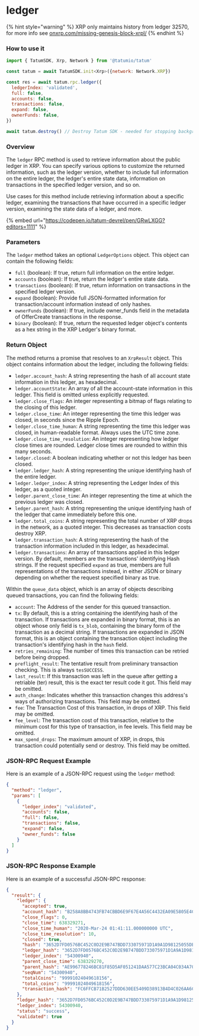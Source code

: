 # ledger

{% hint style="warning" %}
XRP only maintains history from ledger 32570, for more info see [onxrp.com/missing-genesis-block-xrpl/](https://onxrp.com/missing-genesis-block-xrpl/)
{% endhint %}

### How to use it

```javascript
import { TatumSDK, Xrp, Network } from '@tatumio/tatum'

const tatum = await TatumSDK.init<Xrp>({network: Network.XRP})

const res = await tatum.rpc.ledger({
  ledgerIndex: 'validated',
  full: false,
  accounts: false,
  transactions: false,
  expand: false,
  ownerFunds: false,
})

await tatum.destroy() // Destroy Tatum SDK - needed for stopping background jobs
```

### Overview

The `ledger` RPC method is used to retrieve information about the public ledger in XRP. You can specify various options to customize the returned information, such as the ledger version, whether to include full information on the entire ledger, the ledger's entire state data, information on transactions in the specified ledger version, and so on.

Use cases for this method include retrieving information about a specific ledger, examining the transactions that have occurred in a specific ledger version, examining the state data of a ledger, and more.

{% embed url="https://codepen.io/tatum-devrel/pen/GRwLXGG?editors=1111" %}

### Parameters

The `ledger` method takes an optional `LedgerOptions` object. This object can contain the following fields:

* `full` (boolean): If true, return full information on the entire ledger.
* `accounts` (boolean): If true, return the ledger's entire state data.
* `transactions` (boolean): If true, return information on transactions in the specified ledger version.
* `expand` (boolean): Provide full JSON-formatted information for transaction/account information instead of only hashes.
* `ownerFunds` (boolean): If true, include owner\_funds field in the metadata of OfferCreate transactions in the response.
* `binary` (boolean): If true, return the requested ledger object's contents as a hex string in the XRP Ledger's binary format.

### Return Object

The method returns a promise that resolves to an `XrpResult` object. This object contains information about the ledger, including the following fields:

* `ledger.account_hash`: A string representing the hash of all account state information in this ledger, as hexadecimal.
* `ledger.accountState`: An array of all the account-state information in this ledger. This field is omitted unless explicitly requested.
* `ledger.close_flags`: An integer representing a bitmap of flags relating to the closing of this ledger.
* `ledger.close_time`: An integer representing the time this ledger was closed, in seconds since the Ripple Epoch.
* `ledger.close_time_human`: A string representing the time this ledger was closed, in human-readable format. Always uses the UTC time zone.
* `ledger.close_time_resolution`: An integer representing how ledger close times are rounded. Ledger close times are rounded to within this many seconds.
* `ledger.closed`: A boolean indicating whether or not this ledger has been closed.
* `ledger.ledger_hash`: A string representing the unique identifying hash of the entire ledger.
* `ledger.ledger_index`: A string representing the Ledger Index of this ledger, as a quoted integer.
* `ledger.parent_close_time`: An integer representing the time at which the previous ledger was closed.
* `ledger.parent_hash`: A string representing the unique identifying hash of the ledger that came immediately before this one.
* `ledger.total_coins`: A string representing the total number of XRP drops in the network, as a quoted integer. This decreases as transaction costs destroy XRP.
* `ledger.transaction_hash`: A string representing the hash of the transaction information included in this ledger, as hexadecimal.
* `ledger.transactions`: An array of transactions applied in this ledger version. By default, members are the transactions' identifying Hash strings. If the request specified `expand` as true, members are full representations of the transactions instead, in either JSON or binary depending on whether the request specified binary as true.

Within the `queue_data` object, which is an array of objects describing queued transactions, you can find the following fields:

* `account`: The Address of the sender for this queued transaction.
* `tx`: By default, this is a string containing the identifying hash of the transaction. If transactions are expanded in binary format, this is an object whose only field is `tx_blob`, containing the binary form of the transaction as a decimal string. If transactions are expanded in JSON format, this is an object containing the transaction object including the transaction's identifying hash in the `hash` field.
* `retries_remaining`: The number of times this transaction can be retried before being dropped.
* `preflight_result`: The tentative result from preliminary transaction checking. This is always `tesSUCCESS`.
* `last_result`: If this transaction was left in the queue after getting a retriable (ter) result, this is the exact ter result code it got. This field may be omitted.
* `auth_change`: Indicates whether this transaction changes this address's ways of authorizing transactions. This field may be omitted.
* `fee`: The Transaction Cost of this transaction, in drops of XRP. This field may be omitted.
* `fee_level`: The transaction cost of this transaction, relative to the minimum cost for this type of transaction, in fee levels. This field may be omitted.
* `max_spend_drops`: The maximum amount of XRP, in drops, this transaction could potentially send or destroy. This field may be omitted.



### JSON-RPC Request Example

Here is an example of a JSON-RPC request using the `ledger` method:

```json
{
  "method": "ledger",
  "params": [
    {
      "ledger_index": "validated",
      "accounts": false,
      "full": false,
      "transactions": false,
      "expand": false,
      "owner_funds": false
    }
  ]
}
```

### JSON-RPC Response Example

Here is an example of a successful JSON-RPC response:

```json
{
  "result": {
    "ledger": {
      "accepted": true,
      "account_hash": "B258A8BB4743FB74CBBD6E9F67E4A56C4432EA09E5805E4CC2DA26F2DBE8F3D1",
      "close_flags": 0,
      "close_time": 638329271,
      "close_time_human": "2020-Mar-24 01:41:11.000000000 UTC",
      "close_time_resolution": 10,
      "closed": true,
      "hash": "3652D7FD0576BC452C0D2E9B747BDD733075971D1A9A1D98125055DEF428721A",
      "ledger_hash": "3652D7FD0576BC452C0D2E9B747BDD733075971D1A9A1D98125055DEF428721A",
      "ledger_index": "54300940",
      "parent_close_time": 638329270,
      "parent_hash": "AE996778246BC81F85D5AF051241DAA577C23BCA04C034A7074F93700194520D",
      "seqNum": "54300940",
      "totalCoins": "99991024049618156",
      "total_coins": "99991024049618156",
      "transaction_hash": "FC6FFCB71B2527DDD630EE5409D38913B4D4C026AA6C3B14A3E9D4ED45CFE30D"
    },
    "ledger_hash": "3652D7FD0576BC452C0D2E9B747BDD733075971D1A9A1D98125055DEF428721A",
    "ledger_index": 54300940,
    "status": "success",
    "validated": true
  }
}
```
